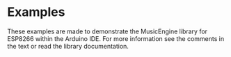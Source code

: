 # Examples

These examples are made to demonstrate the MusicEngine library for ESP8266 within the Arduino IDE.
For more information see the comments in the text or read the library documentation.
